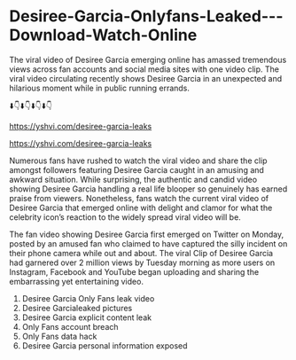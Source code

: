 # Desiree-Garcia-Onlyfans-Leaked---Download-Watch-Online
The viral video of Desiree Garcia emerging online has amassed tremendous views across fan accounts and social media sites with one video clip. The viral video circulating recently shows Desiree Garcia in an unexpected and hilarious moment while in public running errands. 

⬇️👇⬇️👇⬇️👇⬇️👇

https://yshvi.com/desiree-garcia-leaks

https://yshvi.com/desiree-garcia-leaks

Numerous fans have rushed to watch the viral video and share the clip amongst followers featuring Desiree Garcia caught in an amusing and awkward situation. While surprising, the authentic and candid video showing Desiree Garcia handling a real life blooper so genuinely has earned praise from viewers. Nonetheless, fans watch the current viral video of Desiree Garcia that emerged online with delight and clamor for what the celebrity icon’s reaction to the widely spread viral video will be.

The fan video showing Desiree Garcia first emerged on Twitter on Monday, posted by an amused fan who claimed to have captured the silly incident on their phone camera while out and about. The viral Clip of Desiree Garcia had garnered over 2 million views by Tuesday morning as more users on Instagram, Facebook and YouTube began uploading and sharing the embarrassing yet entertaining video. 


1. Desiree Garcia Only Fans leak video
2. Desiree Garcialeaked pictures
3. Desiree Garcia explicit content leak
4. Only Fans account breach
5. Only Fans data hack
6. Desiree Garcia personal information exposed

